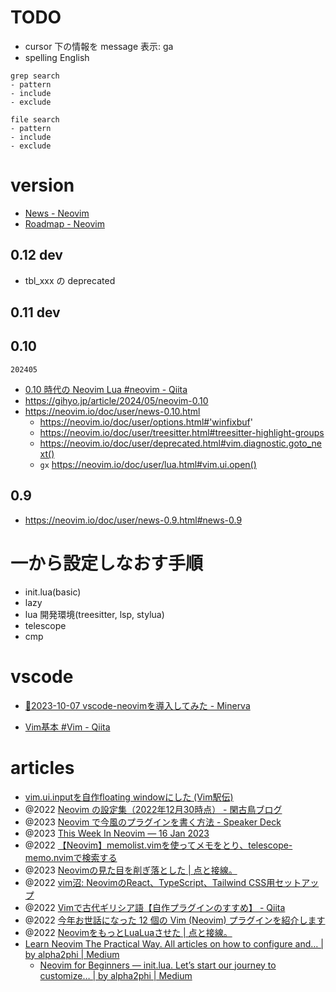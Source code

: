 # TODO

- cursor 下の情報を message 表示: ga
- spelling English

```
grep search
- pattern
- include
- exclude

file search
- pattern
- include
- exclude
```
# version

- [News - Neovim](https://neovim.io/news/)
- [Roadmap - Neovim](https://neovim.io/roadmap/)

## 0.12 dev

- tbl_xxx の deprecated

## 0.11 dev

## 0.10

`202405`

- [0.10 時代の Neovim Lua #neovim - Qiita](https://qiita.com/delphinus/items/2c993527df40c9ebaea7)
- https://gihyo.jp/article/2024/05/neovim-0.10
- https://neovim.io/doc/user/news-0.10.html
  - https://neovim.io/doc/user/options.html#'winfixbuf'
  - https://neovim.io/doc/user/treesitter.html#treesitter-highlight-groups
  - https://neovim.io/doc/user/deprecated.html#vim.diagnostic.goto_next()
  - `gx` https://neovim.io/doc/user/lua.html#vim.ui.open()

## 0.9

- https://neovim.io/doc/user/news-0.9.html#news-0.9

# 一から設定しなおす手順

- init.lua(basic)
- lazy
- lua 開発環境(treesitter, lsp, stylua)
- telescope
- cmp

# vscode

- [📜2023-10-07 vscode-neovimを導入してみた - Minerva](https://minerva.mamansoft.net/Notes/%F0%9F%93%9C2023-10-07+vscode-neovim%E3%82%92%E5%B0%8E%E5%85%A5%E3%81%97%E3%81%A6%E3%81%BF%E3%81%9F)

- [Vim基本 #Vim - Qiita](https://qiita.com/kishiro/items/1899519d243b59973406)

# articles

- [vim.ui.inputを自作floating windowにした (Vim駅伝)](https://ryota2357.com/blog/2023/neovim-custom-vim-ui-input/)
- @2022 [Neovim の設定集（2022年12月30時点） - 閑古鳥ブログ](https://kankodori-blog.com/posts/2022-12-30/)
- @2023 [Neovim で今風のプラグインを書く方法 - Speaker Deck](https://speakerdeck.com/delphinus/neovim-dejin-feng-nopuraguinwoshu-kufang-fa)
- @2023 [This Week In Neovim — 16 Jan 2023](https://this-week-in-neovim.org/2023/Jan/16)
- @2022 [【Neovim】memolist.vimを使ってメモをとり、telescope-memo.nvimで検索する](https://zenn.dev/koga1020/articles/009766e1bec42c)
- @2023 [Neovimの見た目を削ぎ落とした | 点と接線。](https://riq0h.jp/2023/01/30/134307/)
- @2022 [vim沼: NeovimのReact、TypeScript、Tailwind CSS用セットアップ](https://zenn.dev/takuya/articles/4472285edbc132)
- @2022 [Vimで古代ギリシア語【自作プラグインのすすめ】 - Qiita](https://qiita.com/NI57721/items/06fc78227faaea9bce90)
- @2022 [今年お世話になった 12 個の Vim (Neovim) プラグインを紹介します](https://zenn.dev/vim_jp/articles/2022-12-12-vim-plugin-thanks#1.-tani%2Fvim-jetpack)
- @2022 [NeovimをもっとLuaLuaさせた | 点と接線。](https://riq0h.jp/2022/10/21/150848/)
- [Learn Neovim The Practical Way. All articles on how to configure and… | by alpha2phi | Medium](https://alpha2phi.medium.com/learn-neovim-the-practical-way-8818fcf4830f#545a)
  - [Neovim for Beginners — init.lua. Let’s start our journey to customize… | by alpha2phi | Medium](https://alpha2phi.medium.com/neovim-for-beginners-init-lua-45ff91f741cb)
